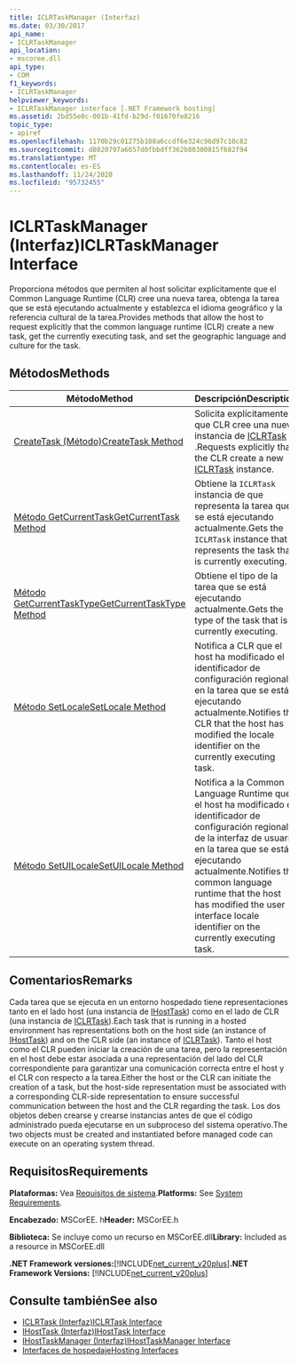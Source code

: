 ```yaml
---
title: ICLRTaskManager (Interfaz)
ms.date: 03/30/2017
api_name:
- ICLRTaskManager
api_location:
- mscoree.dll
api_type:
- COM
f1_keywords:
- ICLRTaskManager
helpviewer_keywords:
- ICLRTaskManager interface [.NET Framework hosting]
ms.assetid: 2bd55e0c-001b-41fd-b29d-f01670fe8216
topic_type:
- apiref
ms.openlocfilehash: 1170b29c01275b108a6ccdf6e324c96d97c10c82
ms.sourcegitcommit: d8020797a6657d0fbbdff362b80300815f682f94
ms.translationtype: MT
ms.contentlocale: es-ES
ms.lasthandoff: 11/24/2020
ms.locfileid: "95732455"
---
```

# <a name="iclrtaskmanager-interface"></a><span data-ttu-id="320c1-102">ICLRTaskManager (Interfaz)</span><span class="sxs-lookup"><span data-stu-id="320c1-102">ICLRTaskManager Interface</span></span>

<span data-ttu-id="320c1-103">Proporciona métodos que permiten al host solicitar explícitamente que el Common Language Runtime (CLR) cree una nueva tarea, obtenga la tarea que se está ejecutando actualmente y establezca el idioma geográfico y la referencia cultural de la tarea.</span><span class="sxs-lookup"><span data-stu-id="320c1-103">Provides methods that allow the host to request explicitly that the common language runtime (CLR) create a new task, get the currently executing task, and set the geographic language and culture for the task.</span></span>  
  
## <a name="methods"></a><span data-ttu-id="320c1-104">Métodos</span><span class="sxs-lookup"><span data-stu-id="320c1-104">Methods</span></span>  
  
|<span data-ttu-id="320c1-105">Método</span><span class="sxs-lookup"><span data-stu-id="320c1-105">Method</span></span>|<span data-ttu-id="320c1-106">Descripción</span><span class="sxs-lookup"><span data-stu-id="320c1-106">Description</span></span>|  
|------------|-----------------|  
|[<span data-ttu-id="320c1-107">CreateTask (Método)</span><span class="sxs-lookup"><span data-stu-id="320c1-107">CreateTask Method</span></span>](iclrtaskmanager-createtask-method.md)|<span data-ttu-id="320c1-108">Solicita explícitamente que CLR cree una nueva instancia de [ICLRTask](iclrtask-interface.md) .</span><span class="sxs-lookup"><span data-stu-id="320c1-108">Requests explicitly that the CLR create a new [ICLRTask](iclrtask-interface.md) instance.</span></span>|  
|[<span data-ttu-id="320c1-109">Método GetCurrentTask</span><span class="sxs-lookup"><span data-stu-id="320c1-109">GetCurrentTask Method</span></span>](iclrtaskmanager-getcurrenttask-method.md)|<span data-ttu-id="320c1-110">Obtiene la `ICLRTask` instancia de que representa la tarea que se está ejecutando actualmente.</span><span class="sxs-lookup"><span data-stu-id="320c1-110">Gets the `ICLRTask` instance that represents the task that is currently executing.</span></span>|  
|[<span data-ttu-id="320c1-111">Método GetCurrentTaskType</span><span class="sxs-lookup"><span data-stu-id="320c1-111">GetCurrentTaskType Method</span></span>](iclrtaskmanager-getcurrenttasktype-method.md)|<span data-ttu-id="320c1-112">Obtiene el tipo de la tarea que se está ejecutando actualmente.</span><span class="sxs-lookup"><span data-stu-id="320c1-112">Gets the type of the task that is currently executing.</span></span>|  
|[<span data-ttu-id="320c1-113">Método SetLocale</span><span class="sxs-lookup"><span data-stu-id="320c1-113">SetLocale Method</span></span>](iclrtaskmanager-setlocale-method.md)|<span data-ttu-id="320c1-114">Notifica a CLR que el host ha modificado el identificador de configuración regional en la tarea que se está ejecutando actualmente.</span><span class="sxs-lookup"><span data-stu-id="320c1-114">Notifies the CLR that the host has modified the locale identifier on the currently executing task.</span></span>|  
|[<span data-ttu-id="320c1-115">Método SetUILocale</span><span class="sxs-lookup"><span data-stu-id="320c1-115">SetUILocale Method</span></span>](iclrtaskmanager-setuilocale-method.md)|<span data-ttu-id="320c1-116">Notifica a la Common Language Runtime que el host ha modificado el identificador de configuración regional de la interfaz de usuario en la tarea que se está ejecutando actualmente.</span><span class="sxs-lookup"><span data-stu-id="320c1-116">Notifies the common language runtime that the host has modified the user interface locale identifier on the currently executing task.</span></span>|  
  
## <a name="remarks"></a><span data-ttu-id="320c1-117">Comentarios</span><span class="sxs-lookup"><span data-stu-id="320c1-117">Remarks</span></span>  

 <span data-ttu-id="320c1-118">Cada tarea que se ejecuta en un entorno hospedado tiene representaciones tanto en el lado host (una instancia de [IHostTask](ihosttask-interface.md)) como en el lado de CLR (una instancia de [ICLRTask](iclrtask-interface.md)).</span><span class="sxs-lookup"><span data-stu-id="320c1-118">Each task that is running in a hosted environment has representations both on the host side (an instance of [IHostTask](ihosttask-interface.md)) and on the CLR side (an instance of [ICLRTask](iclrtask-interface.md)).</span></span> <span data-ttu-id="320c1-119">Tanto el host como el CLR pueden iniciar la creación de una tarea, pero la representación en el host debe estar asociada a una representación del lado del CLR correspondiente para garantizar una comunicación correcta entre el host y el CLR con respecto a la tarea.</span><span class="sxs-lookup"><span data-stu-id="320c1-119">Either the host or the CLR can initiate the creation of a task, but the host-side representation must be associated with a corresponding CLR-side representation to ensure successful communication between the host and the CLR regarding the task.</span></span> <span data-ttu-id="320c1-120">Los dos objetos deben crearse y crearse instancias antes de que el código administrado pueda ejecutarse en un subproceso del sistema operativo.</span><span class="sxs-lookup"><span data-stu-id="320c1-120">The two objects must be created and instantiated before managed code can execute on an operating system thread.</span></span>  
  
## <a name="requirements"></a><span data-ttu-id="320c1-121">Requisitos</span><span class="sxs-lookup"><span data-stu-id="320c1-121">Requirements</span></span>  

 <span data-ttu-id="320c1-122">**Plataformas:** Vea [Requisitos de sistema](../../get-started/system-requirements.md).</span><span class="sxs-lookup"><span data-stu-id="320c1-122">**Platforms:** See [System Requirements](../../get-started/system-requirements.md).</span></span>  
  
 <span data-ttu-id="320c1-123">**Encabezado:** MSCorEE. h</span><span class="sxs-lookup"><span data-stu-id="320c1-123">**Header:** MSCorEE.h</span></span>  
  
 <span data-ttu-id="320c1-124">**Biblioteca:** Se incluye como un recurso en MSCorEE.dll</span><span class="sxs-lookup"><span data-stu-id="320c1-124">**Library:** Included as a resource in MSCorEE.dll</span></span>  
  
 <span data-ttu-id="320c1-125">**.NET Framework versiones:**[!INCLUDE[net_current_v20plus](../../../../includes/net-current-v20plus-md.md)]</span><span class="sxs-lookup"><span data-stu-id="320c1-125">**.NET Framework Versions:** [!INCLUDE[net_current_v20plus](../../../../includes/net-current-v20plus-md.md)]</span></span>  
  
## <a name="see-also"></a><span data-ttu-id="320c1-126">Consulte también</span><span class="sxs-lookup"><span data-stu-id="320c1-126">See also</span></span>

- [<span data-ttu-id="320c1-127">ICLRTask (Interfaz)</span><span class="sxs-lookup"><span data-stu-id="320c1-127">ICLRTask Interface</span></span>](iclrtask-interface.md)
- [<span data-ttu-id="320c1-128">IHostTask (Interfaz)</span><span class="sxs-lookup"><span data-stu-id="320c1-128">IHostTask Interface</span></span>](ihosttask-interface.md)
- [<span data-ttu-id="320c1-129">IHostTaskManager (Interfaz)</span><span class="sxs-lookup"><span data-stu-id="320c1-129">IHostTaskManager Interface</span></span>](ihosttaskmanager-interface.md)
- [<span data-ttu-id="320c1-130">Interfaces de hospedaje</span><span class="sxs-lookup"><span data-stu-id="320c1-130">Hosting Interfaces</span></span>](hosting-interfaces.md)
